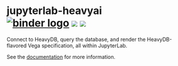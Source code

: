 # jupyterlab-heavyai <br /> [![binder logo](https://beta.mybinder.org/badge.svg)](https://mybinder.org/v2/gh/omnisci/jupyterlab-omnisci/3bd4c64?urlpath=lab/tree/notebooks/Ibis%20+%20Altair%20+%20Extraction.ipynb) [![](https://img.shields.io/pypi/v/jupyterlab-omnisci.svg?style=flat-square)](https://pypi.python.org/pypi/jupyterlab-heavyai) [![](https://img.shields.io/npm/v/jupyterlab-heavyai.svg?style=flat-square)](https://www.npmjs.com/package/jupyterlab-heavyai)

Connect to HeavyDB, query the database, and render the HeavyDB-flavored Vega specification,
all within JupyterLab.

See the [documentation](https://heavyai.github.io/jupyterlab-heavyai) for more information.
